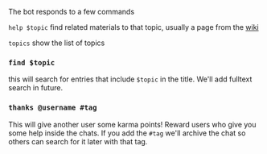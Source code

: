 The bot responds to a few commands

`help $topic`
find related materials to that topic, usually a page from the [wiki](https://github.com/bothelpers/kbase/wiki/)

`topics`
show the list of topics

### `find $topic`
this will search for entries that include `$topic` in the title. We'll add fulltext search in future.

### `thanks @username #tag`
This will give another user some karma points! Reward users who give you some help inside the chats.
If you add the `#tag` we'll archive the chat so others can search for it later with that tag.
